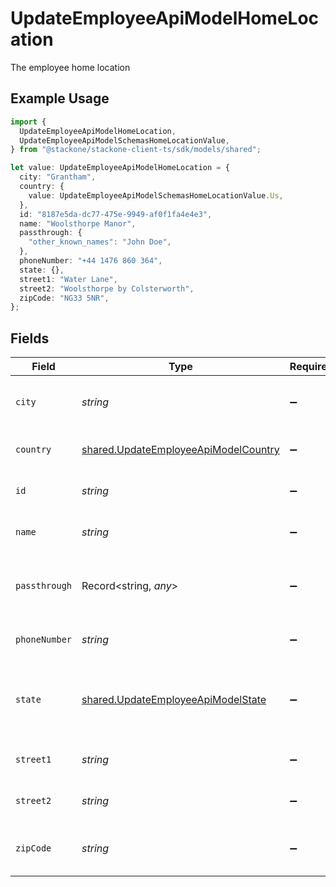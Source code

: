 # UpdateEmployeeApiModelHomeLocation

The employee home location

## Example Usage

```typescript
import {
  UpdateEmployeeApiModelHomeLocation,
  UpdateEmployeeApiModelSchemasHomeLocationValue,
} from "@stackone/stackone-client-ts/sdk/models/shared";

let value: UpdateEmployeeApiModelHomeLocation = {
  city: "Grantham",
  country: {
    value: UpdateEmployeeApiModelSchemasHomeLocationValue.Us,
  },
  id: "8187e5da-dc77-475e-9949-af0f1fa4e4e3",
  name: "Woolsthorpe Manor",
  passthrough: {
    "other_known_names": "John Doe",
  },
  phoneNumber: "+44 1476 860 364",
  state: {},
  street1: "Water Lane",
  street2: "Woolsthorpe by Colsterworth",
  zipCode: "NG33 5NR",
};
```

## Fields

| Field                                                                                               | Type                                                                                                | Required                                                                                            | Description                                                                                         | Example                                                                                             |
| --------------------------------------------------------------------------------------------------- | --------------------------------------------------------------------------------------------------- | --------------------------------------------------------------------------------------------------- | --------------------------------------------------------------------------------------------------- | --------------------------------------------------------------------------------------------------- |
| `city`                                                                                              | *string*                                                                                            | :heavy_minus_sign:                                                                                  | The city where the location is situated                                                             | Grantham                                                                                            |
| `country`                                                                                           | [shared.UpdateEmployeeApiModelCountry](../../../sdk/models/shared/updateemployeeapimodelcountry.md) | :heavy_minus_sign:                                                                                  | The country code                                                                                    |                                                                                                     |
| `id`                                                                                                | *string*                                                                                            | :heavy_minus_sign:                                                                                  | Unique identifier                                                                                   | 8187e5da-dc77-475e-9949-af0f1fa4e4e3                                                                |
| `name`                                                                                              | *string*                                                                                            | :heavy_minus_sign:                                                                                  | The name of the location                                                                            | Woolsthorpe Manor                                                                                   |
| `passthrough`                                                                                       | Record<string, *any*>                                                                               | :heavy_minus_sign:                                                                                  | Value to pass through to the provider                                                               | {<br/>"other_known_names": "John Doe"<br/>}                                                         |
| `phoneNumber`                                                                                       | *string*                                                                                            | :heavy_minus_sign:                                                                                  | The phone number of the location                                                                    | +44 1476 860 364                                                                                    |
| `state`                                                                                             | [shared.UpdateEmployeeApiModelState](../../../sdk/models/shared/updateemployeeapimodelstate.md)     | :heavy_minus_sign:                                                                                  | The ISO3166-2 sub division where the location is situated                                           | GB-LIN                                                                                              |
| `street1`                                                                                           | *string*                                                                                            | :heavy_minus_sign:                                                                                  | The first line of the address                                                                       | Water Lane                                                                                          |
| `street2`                                                                                           | *string*                                                                                            | :heavy_minus_sign:                                                                                  | The second line of the address                                                                      | Woolsthorpe by Colsterworth                                                                         |
| `zipCode`                                                                                           | *string*                                                                                            | :heavy_minus_sign:                                                                                  | The ZIP code/Postal code of the location                                                            | NG33 5NR                                                                                            |